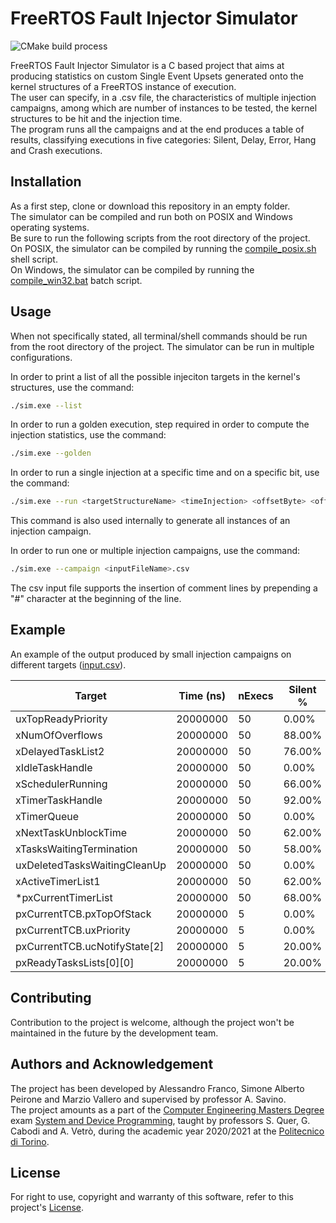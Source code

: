 # FreeRTOS Fault Injector Simulator

![CMake build process](https://github.com/peiro98/free-rtos-fault-injection-simulator/actions/workflows/cmake.yml/badge.svg)

FreeRTOS Fault Injector Simulator is a C based project that aims at producing statistics on custom Single Event Upsets generated onto the kernel structures of a FreeRTOS instance of execution.  
The user can specify, in a .csv file, the characteristics of multiple injection campaigns, among which are number of instances to be tested, the kernel structures to be hit and the injection time.  
The program runs all the campaigns and at the end produces a table of results, classifying executions in five categories: Silent, Delay, Error, Hang and Crash executions.  

## Installation

As a first step, clone or download this repository in an empty folder.  
The simulator can be compiled and run both on POSIX and Windows operating systems.  
Be sure to run the following scripts from the root directory of the project.  
On POSIX, the simulator can be compiled by running the [compile_posix.sh](compile_posix.sh) shell script.  
On Windows, the simulator can be compiled by running the [compile_win32.bat](compile_win32.bat) batch script.  

## Usage

When not specifically stated, all terminal/shell commands should be run from the root directory of the project.
The simulator can be run in multiple configurations.

In order to print a list of all the possible injeciton targets in the kernel's structures, use the command:
```bash
./sim.exe --list
```

In order to run a golden execution, step required in order to compute the injection statistics, use the command:
```bash
./sim.exe --golden
```

In order to run a single injection at a specific time and on a specific bit, use the command:
```bash
./sim.exe --run <targetStructureName> <timeInjection> <offsetByte> <offsetBit>
```
This command is also used internally to generate all instances of an injection campaign.

In order to run one or multiple injection campaigns, use the command:
```bash
./sim.exe --campaign <inputFileName>.csv
```
The csv input file supports the insertion of comment lines by prepending a "#" character at the beginning of the line.

## Example
An example of the output produced by small injection campaigns on different targets ([input.csv](input.csv)).

| Target                         |  Time (ns) |   nExecs |   Silent % |    Delay % |    Error % |     Hang % |    Crash % |
|--------------------------------|------------|----------|------------|------------|------------|------------|------------|
| uxTopReadyPriority             |   20000000 |       50 |      0.00% |      4.00% |      0.00% |      4.00% |     92.00% |
| xNumOfOverflows                |   20000000 |       50 |     88.00% |     12.00% |      0.00% |      0.00% |      0.00% |
| xDelayedTaskList2              |   20000000 |       50 |     76.00% |     24.00% |      0.00% |      0.00% |      0.00% |
| xIdleTaskHandle                |   20000000 |       50 |      0.00% |      0.00% |      0.00% |      0.00% |    100.00% |
| xSchedulerRunning              |   20000000 |       50 |     66.00% |     32.00% |      0.00% |      0.00% |      2.00% |
| xTimerTaskHandle               |   20000000 |       50 |     92.00% |      8.00% |      0.00% |      0.00% |      0.00% |
| xTimerQueue                    |   20000000 |       50 |      0.00% |      0.00% |      0.00% |      0.00% |    100.00% |
| xNextTaskUnblockTime           |   20000000 |       50 |     62.00% |      4.00% |      0.00% |     32.00% |      2.00% |
| xTasksWaitingTermination       |   20000000 |       50 |     58.00% |     14.00% |      0.00% |      0.00% |     28.00% |
| uxDeletedTasksWaitingCleanUp   |   20000000 |       50 |      0.00% |      0.00% |      0.00% |      0.00% |    100.00% |
| xActiveTimerList1              |   20000000 |       50 |     62.00% |     24.00% |      0.00% |      0.00% |     14.00% |
| *pxCurrentTimerList            |   20000000 |       50 |     68.00% |     20.00% |      0.00% |      0.00% |     12.00% |
| pxCurrentTCB.pxTopOfStack      |   20000000 |        5 |      0.00% |      0.00% |      0.00% |      0.00% |    100.00% |
| pxCurrentTCB.uxPriority        |   20000000 |        5 |      0.00% |      0.00% |      0.00% |      0.00% |    100.00% |
| pxCurrentTCB.ucNotifyState[2]  |   20000000 |        5 |     20.00% |     80.00% |      0.00% |      0.00% |      0.00% |
| pxReadyTasksLists[0][0]        |   20000000 |        5 |     20.00% |      0.00% |      0.00% |      0.00% |     80.00% |


## Contributing
Contribution to the project is welcome, although the project won't be maintained in the future by the development team.

## Authors and Acknowledgement

The project has been developed by Alessandro Franco, Simone Alberto Peirone and Marzio Vallero and supervised by professor A. Savino.  
The project amounts as a part of the [Computer Engineering Masters Degree](https://didattica.polito.it/pls/portal30/sviluppo.offerta_formativa.corsi?p_sdu_cds=37:18&p_lang=EN) exam [System and Device Programming](https://didattica.polito.it/pls/portal30/gap.pkg_guide.viewGap?p_cod_ins=01NYHOV&p_a_acc=2021&p_header=S&p_lang=EN), taught by professors S. Quer, G. Cabodi and A. Vetrò, during the academic year 2020/2021 at the [Politecnico di Torino](https://www.polito.it/).

## License
For right to use, copyright and warranty of this software, refer to this project's [License](License.md).
